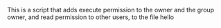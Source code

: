 This is a script that adds execute permission to the owner and the group owner, and read permission to other users, to the file hello
